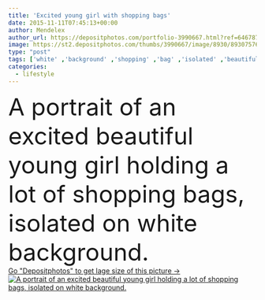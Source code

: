 ```yaml
---
title: 'Excited young girl with shopping bags'
date: 2015-11-11T07:45:13+00:00
author: Mendelex
author_url: https://depositphotos.com/portfolio-3990667.html?ref=64678756
image: https://st2.depositphotos.com/thumbs/3990667/image/8930/89307576/api_thumb_450.jpg?forcejpeg=true
type: "post"
tags: ['white' ,'background' ,'shopping' ,'bag' ,'isolated' ,'beautiful' ,'birthday' ,'christmas' ,'happy' ,'present' ,'sale' ,'customer' ,'holding' ,'shop' ,'buying' ,'season' ,'girl' ,'female' ,'young' ,'smiling' ,'beauty' ,'model' ,'happiness' ,'joy' ,'cheerful' ,'cute' ,'smile' ,'fashion' ,'pretty' ,'woman' ,'lifestyle' ,'gifts' ,'joyful' ,'sunglasses' ,'dress' ,'attractive' ,'casual' ,'sales' ,'occasion' ,'standing' ,'blowing' ,'excited' ,'purchase' ,'bags' ,'buyer' ,'shopper' ,'Holidays' ,'shopaholic' ,'consumer' ,'spree' ]
categories: 
  - lifestyle
---
```

<div aling="center">
            <font size="60"> A portrait of an excited beautiful young girl holding a lot of shopping bags, isolated on white background.</font>   
</div>
<div>
    <a href='https://st2.depositphotos.com/thumbs/3990667/image/8930/89307576/api_thumb_450.jpg?forcejpeg=true?ref=64678756' target=_blank > Go "Depositphotos" to get lage size of this picture ->
        <img href='https://st2.depositphotos.com/thumbs/3990667/image/8930/89307576/api_thumb_450.jpg?forcejpeg=true?ref=64678756' src='https://st2.depositphotos.com/3990667/8930/i/950/depositphotos_89307576-stock-photo-excited-young-girl-with-shopping.jpg?forcejpeg=true' alt='A portrait of an excited beautiful young girl holding a lot of shopping bags, isolated on white background.' >
    </a>
</div>
